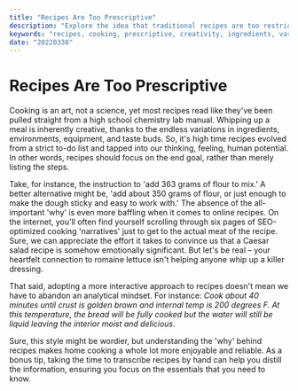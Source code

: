 ```yaml
---
title: "Recipes Are Too Prescriptive"
description: "Explore the idea that traditional recipes are too restrictive and should focus on the end goal rather than listing exact steps. Learn how understanding the 'why' behind cooking instructions can make home cooking more enjoyable and reliable."
keywords: "recipes, cooking, prescriptive, creativity, ingredients, variations, instructions, understanding, home cooking"
date: "20220330"
---
```


# Recipes Are Too Prescriptive

Cooking is an art, not a science, yet most recipes read like they've been pulled straight from a high school chemistry lab manual.
Whipping up a meal is inherently creative, thanks to the endless variations in ingredients, environments, equipment, and taste buds.
So, it's high time recipes evolved from a strict to-do list and tapped into our thinking, feeling, human potential.
In other words, recipes should focus on the end goal, rather than merely listing the steps.

Take, for instance, the instruction to 'add 363 grams of flour to mix.'
A better alternative might be, 'add about 350 grams of flour, or just enough to make the dough sticky and easy to work with.'
The absence of the all-important 'why' is even more baffling when it comes to online recipes.
On the internet, you'll often find yourself scrolling through six pages of SEO-optimized cooking 'narratives' just to get to the actual meat of the recipe.
Sure, we can appreciate the effort it takes to convince us that a Caesar salad recipe is somehow emotionally significant.
But let's be real – your heartfelt connection to romaine lettuce isn't helping anyone whip up a killer dressing.

That said, adopting a more interactive approach to recipes doesn't mean we have to abandon an analytical mindset. For instance:
_Cook about 40 minutes until crust is golden brown and internal temp is 200 degrees F._
_At this temperature, the bread will be fully cooked but the water will still be liquid leaving the interior moist and delicious_.

Sure, this style might be wordier, but understanding the 'why' behind recipes makes home cooking a whole lot more enjoyable and reliable.
As a bonus tip, taking the time to transcribe recipes by hand can help you distill the information, ensuring you focus on the essentials that you need to know.
